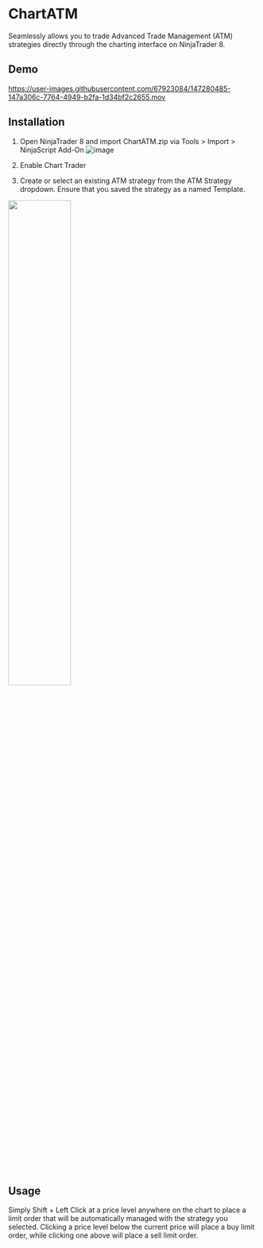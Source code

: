 # ChartATM
Seamlessly allows you to trade Advanced Trade Management (ATM) strategies directly through the charting interface on NinjaTrader 8.

## Demo
https://user-images.githubusercontent.com/67923084/147280485-147a306c-7764-4949-b2fa-1d34bf2c2655.mov

## Installation
1. Open NinjaTrader 8 and import ChartATM.zip via Tools > Import > NinjaScript Add-On
![image](https://user-images.githubusercontent.com/67923084/147281220-d916fdd6-3f01-4a14-837d-93b98fec0791.png)

2. Enable Chart Trader

3. Create or select an existing ATM strategy from the ATM Strategy dropdown. Ensure that you saved the strategy as a named Template.
<!-- ![image](https://user-images.githubusercontent.com/67923084/147281576-7cd5bc46-d77d-42fc-8834-ea973bc80713.png){:height="50%"} -->
<img src="https://user-images.githubusercontent.com/67923084/147281576-7cd5bc46-d77d-42fc-8834-ea973bc80713.png" width="50%">


## Usage
Simply Shift + Left Click at a price level anywhere on the chart to place a limit order that will be automatically managed with the strategy you selected. Clicking a price level below the current price will place a buy limit order, while clicking one above will place a sell limit order.
